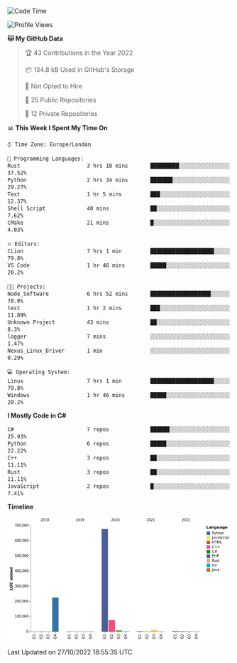 <!--START_SECTION:waka-->
![Code Time](http://img.shields.io/badge/Code%20Time-333%20hrs%2059%20mins-blue)

![Profile Views](http://img.shields.io/badge/Profile%20Views-0-blue)

**🐱 My GitHub Data** 

> 🏆 43 Contributions in the Year 2022
 > 
> 📦 134.8 kB Used in GitHub's Storage 
 > 
> 🚫 Not Opted to Hire
 > 
> 📜 25 Public Repositories 
 > 
> 🔑 12 Private Repositories  
 > 
📊 **This Week I Spent My Time On** 

```text
⌚︎ Time Zone: Europe/London

💬 Programming Languages: 
Rust                     3 hrs 18 mins       █████████░░░░░░░░░░░░░░░░   37.52% 
Python                   2 hrs 34 mins       ███████░░░░░░░░░░░░░░░░░░   29.27% 
Text                     1 hr 5 mins         ███░░░░░░░░░░░░░░░░░░░░░░   12.37% 
Shell Script             40 mins             ██░░░░░░░░░░░░░░░░░░░░░░░   7.62% 
CMake                    21 mins             █░░░░░░░░░░░░░░░░░░░░░░░░   4.03%

🔥 Editors: 
CLion                    7 hrs 1 min         ████████████████████░░░░░   79.8% 
VS Code                  1 hr 46 mins        █████░░░░░░░░░░░░░░░░░░░░   20.2%

🐱‍💻 Projects: 
Node_Software            6 hrs 52 mins       ███████████████████░░░░░░   78.0% 
test                     1 hr 2 mins         ███░░░░░░░░░░░░░░░░░░░░░░   11.89% 
Unknown Project          43 mins             ██░░░░░░░░░░░░░░░░░░░░░░░   8.3% 
logger                   7 mins              ░░░░░░░░░░░░░░░░░░░░░░░░░   1.47% 
Nexus_Linux_Driver       1 min               ░░░░░░░░░░░░░░░░░░░░░░░░░   0.29%

💻 Operating System: 
Linux                    7 hrs 1 min         ████████████████████░░░░░   79.8% 
Windows                  1 hr 46 mins        █████░░░░░░░░░░░░░░░░░░░░   20.2%

```

**I Mostly Code in C#** 

```text
C#                       7 repos             ██████░░░░░░░░░░░░░░░░░░░   25.93% 
Python                   6 repos             █████░░░░░░░░░░░░░░░░░░░░   22.22% 
C++                      3 repos             ██░░░░░░░░░░░░░░░░░░░░░░░   11.11% 
Rust                     3 repos             ██░░░░░░░░░░░░░░░░░░░░░░░   11.11% 
JavaScript               2 repos             █░░░░░░░░░░░░░░░░░░░░░░░░   7.41%

```


**Timeline**

![Chart not found](https://raw.githubusercontent.com/Jirubizu/Jirubizu/master/charts/bar_graph.png) 


 Last Updated on 27/10/2022 18:55:35 UTC
<!--END_SECTION:waka-->